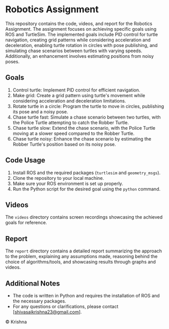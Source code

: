 # Robotics Assignment

This repository contains the code, videos, and report for the Robotics Assignment. The assignment focuses on achieving specific goals using ROS and TurtleSim. The implemented goals include PID control for turtle navigation, creating grid patterns while considering acceleration and deceleration, enabling turtle rotation in circles with pose publishing, and simulating chase scenarios between turtles with varying speeds. Additionally, an enhancement involves estimating positions from noisy poses.

## Goals

1. Control turtle: Implement PID control for efficient navigation.
2. Make grid: Create a grid pattern using turtle's movement while considering acceleration and deceleration limitations.
3. Rotate turtle in a circle: Program the turtle to move in circles, publishing its pose and a noisy pose.
4. Chase turtle fast: Simulate a chase scenario between two turtles, with the Police Turtle attempting to catch the Robber Turtle.
5. Chase turtle slow: Extend the chase scenario, with the Police Turtle moving at a slower speed compared to the Robber Turtle.
6. Chase turtle noisy: Enhance the chase scenario by estimating the Robber Turtle's position based on its noisy pose.

## Code Usage

1. Install ROS and the required packages (`turtlesim` and `geometry_msgs`).
2. Clone the repository to your local machine.
3. Make sure your ROS environment is set up properly.
4. Run the Python script for the desired goal using the `python` command.

## Videos

The `videos` directory contains screen recordings showcasing the achieved goals for reference.

## Report

The `report` directory contains a detailed report summarizing the approach to the problem, explaining any assumptions made, reasoning behind the choice of algorithms/tools, and showcasing results through graphs and videos.

## Additional Notes

- The code is written in Python and requires the installation of ROS and the necessary packages.
- For any questions or clarifications, please contact [shivasaikrishna23@gmail.com].

© Krishna
